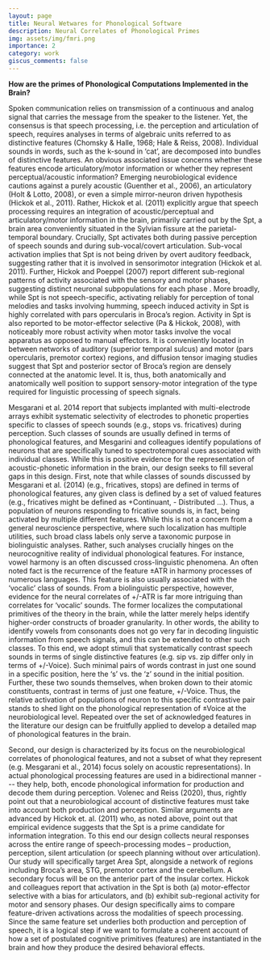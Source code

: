 ```yaml
---
layout: page
title: Neural Wetwares for Phonological Software
description: Neural Correlates of Phonological Primes
img: assets/img/fmri.png
importance: 2
category: work
giscus_comments: false
---
```


**How are the primes of Phonological Computations Implemented in the Brain?**

	

Spoken communication relies on transmission of a continuous and analog signal that carries the message from the speaker to the listener. Yet, the consensus is that speech processing, i.e. the perception and articulation of speech, requires analyses in terms of algebraic units referred to as distinctive features (Chomsky & Halle, 1968; Hale & Reiss, 2008). Individual sounds in words, such as the k-sound in ‘cat’, are decomposed into bundles of distinctive features. An obvious associated issue concerns whether these features encode articulatory/motor information or whether they represent perceptual/acoustic information? Emerging neurobiological evidence cautions against a purely acoustic (Guenther et al., 2006), an articulatory (Holt & Lotto, 2008), or even a simple mirror-neuron driven hypothesis (Hickok et al., 2011). Rather, Hickok et al. (2011) explicitly argue that speech processing requires an integration of acoustic/perceptual and articulatory/motor information in the brain, primarily carried out by the Spt, a brain area conveniently situated in the Sylvian fissure at the parietal-temporal boundary. Crucially, Spt activates both during passive perception of speech sounds and during sub-vocal/covert articulation. Sub-vocal activation implies that Spt is not being driven by overt auditory feedback, suggesting rather that it is involved in sensorimotor integration (Hickok et al. 2011). Further, Hickok and Poeppel (2007) report different sub-regional patterns of activity associated with the sensory and motor phases, suggesting distinct neuronal subpopulations for each phase . More broadly, while Spt is not speech-specific, activating reliably for perception of tonal melodies and tasks involving humming, speech induced activity in Spt is highly correlated with pars opercularis in Broca’s region.  Activity in Spt is also reported to be motor-effector selective (Pa & Hickok, 2008), with noticeably more robust activity when motor tasks involve the vocal apparatus as opposed to manual effectors. It is conveniently located in between networks of auditory (superior temporal sulcus) and motor (pars opercularis, premotor cortex) regions, and diffusion tensor imaging studies suggest that Spt and posterior sector of Broca’s region are densely connected at the anatomic level. It is, thus, both anatomically and anatomically well position to support sensory-motor integration of the type required for linguistic processing of speech signals. 

Mesgarani et al. 2014 report that subjects implanted with multi-electrode arrays exhibit systematic selectivity of electrodes to phonetic properties specific to classes of speech sounds (e.g., stops vs. fricatives) during perception. Such classes of sounds are usually defined in terms of phonological features, and Mesgarini and colleagues identify populations of neurons that are specifically tuned to spectrotemporal cues associated with individual classes. While this is positive evidence for the representation of acoustic-phonetic information in the brain, our design seeks to fill several gaps in this design. First, note that while classes of sounds discussed by Mesgarani et al. (2014) (e.g., fricatives, stops) are defined in terms of phonological features, any given class is defined by a set of valued features (e.g., fricatives might be defined as +Continuant, - Distributed …). Thus, a population of neurons responding to fricative sounds is, in fact, being activated by multiple different features. While this is not a concern from a general neuroscience perspective, where such localization has multiple utilities, such broad class labels only serve a taxonomic purpose in biolinguistic analyses. Rather, such analyses crucially hinges on the neurocognitive reality of individual phonological features. For instance, vowel harmony is an often discussed cross-linguistic phenomena. An often noted fact is the recurrence of the feature ±ATR in harmony processes of numerous languages. This feature is also usually associated with the ‘vocalic’ class of sounds. From a biolinguistic perspective, however, evidence for the neural correlates of +/-ATR is far more intriguing than correlates for ‘vocalic’ sounds. The former localizes the computational primitives of the theory in the brain, while the latter merely helps identify higher-order constructs of broader granularity. In other words, the ability to identify vowels from consonants does not go very far in decoding linguistic information from speech signals, and this can be extended to other such classes. To this end, we adopt stimuli that systematically contrast speech sounds in terms of single distinctive features (e.g. sip vs. zip differ only in terms of  +/-Voice). Such minimal pairs of words contrast in just one sound in a specific position, here the ‘s’ vs. the ‘z’ sound in the initial position. Further, these two sounds themselves, when broken down to their atomic constituents, contrast in terms of just one feature, +/-Voice. Thus, the relative activation of populations of neuron to this specific contrastive pair stands to shed light on the phonological representation of ±Voice at the neurobiological level. Repeated over the set of acknowledged features in the literature our design can be fruitfully applied to develop a detailed map of phonological features in the brain.

Second, our design is characterized by its focus on the neurobiological correlates of phonological features, and not a subset of what they represent (e.g. Mesgarani et al., 2014) focus solely on acoustic representations). In actual phonological processing features are used in a bidirectional manner --- they help, both, encode phonological information for production and decode them during perception. Volenec and Reiss (2020), thus, rightly point out that a neurobiological account of distinctive features must take into account both production and perception. Similar arguments are advanced by Hickok et. al. (2011) who, as noted above, point out that empirical evidence suggests that the Spt is a prime candidate for information integration. To this end our design collects neural responses across the entire range of speech-processing modes – production, perception, silent articulation (or speech planning without over articulation). Our study will specifically target Area Spt, alongside a network of regions including Broca’s area, STG, premotor cortex and the cerebellum. A secondary focus will be on the anterior part of the insular cortex. Hickok and colleagues report that activation in the Spt is both (a) motor-effector selective with a bias for articulators, and (b) exhibit sub-regional activity for motor and sensory phases. Our design specifically aims to compare feature-driven activations across the modalities of speech processing. Since the same feature set underlies both production and perception of speech, it is a logical step if we want to formulate a coherent account of how a set of postulated cognitive primitives (features) are instantiated in the brain and how they produce the desired behavioral effects.
